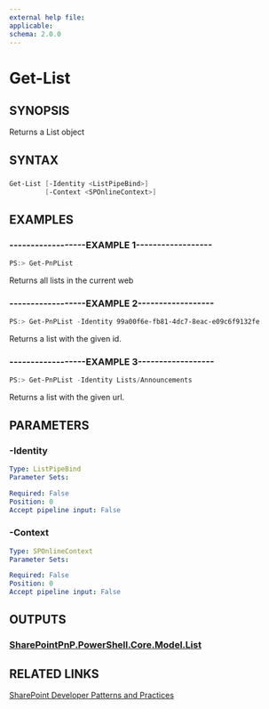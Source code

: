 ```yaml
---
external help file:
applicable: 
schema: 2.0.0
---
```

# Get-List

## SYNOPSIS
Returns a List object

## SYNTAX 

### 
```powershell
Get-List [-Identity <ListPipeBind>]
         [-Context <SPOnlineContext>]
```

## EXAMPLES

### ------------------EXAMPLE 1------------------
```powershell
PS:> Get-PnPList
```

Returns all lists in the current web

### ------------------EXAMPLE 2------------------
```powershell
PS:> Get-PnPList -Identity 99a00f6e-fb81-4dc7-8eac-e09c6f9132fe
```

Returns a list with the given id.

### ------------------EXAMPLE 3------------------
```powershell
PS:> Get-PnPList -Identity Lists/Announcements
```

Returns a list with the given url.

## PARAMETERS

### -Identity


```yaml
Type: ListPipeBind
Parameter Sets: 

Required: False
Position: 0
Accept pipeline input: False
```

### -Context


```yaml
Type: SPOnlineContext
Parameter Sets: 

Required: False
Position: 0
Accept pipeline input: False
```

## OUTPUTS

### [SharePointPnP.PowerShell.Core.Model.List](https://msdn.microsoft.com/en-us/library/microsoft.sharepoint.client.list.aspx)

## RELATED LINKS

[SharePoint Developer Patterns and Practices](http://aka.ms/sppnp)
